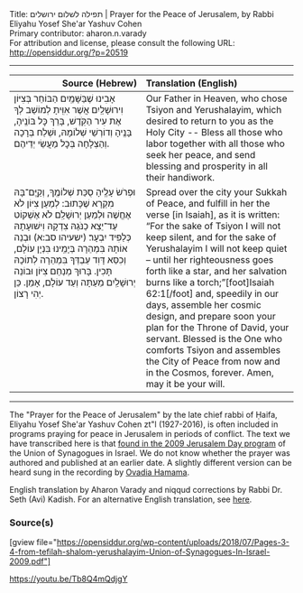 <html>
<head></head>
<body>
Title: תפילה לשלום ירושלים | Prayer for the Peace of Jerusalem, by Rabbi Eliyahu Yosef She'ar Yashuv Cohen<br />
Primary contributor: aharon.n.varady<br />
For attribution and license, please consult the following URL: <a href="http://opensiddur.org/?p=20519">http://opensiddur.org/?p=20519</a>
<p />
<hr />

<table style="margin-left: auto;margin-right: auto;" class="draggable">
<thead><tr><th id="x" style="text-align: right;">Source (Hebrew)</th><th style="text-align: left;">Translation (English)</th></tr></thead>
<tbody>
<tr>
<td style="vertical-align:top;" width="46%">
<div class="liturgy"><span lang="he">
אָבִינוּ שֶׁבַּשָּׁמַֽיִם
הַבּוֹחֵר בְּצִיּוֹן וִירוּשָׁלַֽיִם
אֲשֶׁר אִוִּֽיתָ לְמוֹשַׁב לְךָ אֶת עִיר הַקֹּֽדֶשׁ,
בָּרֵךְ כׇּל בּוֹנֶֽיהָ,
בָּנֶֽיהָ וְדוֹרְשֵׁי שְׁלוֹמָהּ,
וּשְׁלַח בְּרָכָה וְהַצְלָחָה בְּכׇל מַעֲשֵׂי יְדֵיהֶם.
</span></div></td>
 
<td style="vertical-align:top;" width="53%">
<div class="english">
Our Father in Heaven, 
who chose Tsiyon and Yerushalayim, 
which desired to return to you as the Holy City --
Bless all those who labor 
together with all those who seek her peace, 
and send blessing and prosperity in all their handiwork.
</div></td></tr>


<tr><td style="vertical-align:top;" width="46%">
<div class="liturgy"><span lang="he">
וּפְרֹשׂ עָלֶֽיהָ סֻכַּת שְׁלוֹמֶֽךָ,
וְקַֽיֶּם־בָּהּ מִקְרָא שֶׁכָּתוּב:
לְמַעַן צִיּוֹן לֹא אֶחֱשֶׁה 
וּלְמַעַן יְרוּשָׁלִַם לֹא אֶשְׁקוֹט
עַד־יֵצֵא כַנֹּגַהּ צִדְקָהּ 
וִישׁוּעָתָהּ כְּלַפִּיד יִבְעָר׃ <span class="citation">(ישעיהו סב:א)</span>
וּבְנֵה אוֹתָהּ בִּמְהֵרָה בְּיָמֵֽינוּ בִּנְיָן עוֹלָם,
וְכִסֵּא דָּוִד עַבְדְּךָ בִּמְהֵרָה לְתוֹכָהּ תָּכִין.
בָּרוּךְ מְנַחֵם צִיּוֹן 
וּבוֹנֵה יְרוּשָׁלַֽיִם
מֵעַתָּה וְעַד עוֹלָם,
אָמֵן. כֵּן יְהִי רָצוֹן.
</span></div></td>
 
<td style="vertical-align:top;" width="53%"><div class="english">
Spread over the city your Sukkah of Peace, 
and fulfill in her the verse [in Isaiah], as it is written: 
“For the sake of Tsiyon I will not keep silent, 
and for the sake of Yerushalayim I will not keep quiet – 
until her righteousness goes forth like a star, 
and her salvation burns like a torch;”[foot]Isaiah 62:1[/foot]
and, speedily in our days, assemble her cosmic design,  
and prepare soon your plan for the Throne of David, your servant.
Blessed is the One who comforts Tsiyon 
and assembles the City of Peace 
from now and in the Cosmos, forever. 
Amen, may it be your will.
</div></td></tr>
</tbody></table>

<hr />

The "Prayer for the Peace of Jerusalem" by the late chief rabbi of Ḥaifa, Eliyahu Yosef She'ar Yashuv Cohen zt"l (1927-2016), is often included in programs praying for peace in Jerusalem in periods of conflict. The text we have transcribed here is that <a href="http://www.unisyn.org.il/images/שבת-ירושלים/חוברת_תפילות_יום_ירושלים.pdf">found in the 2009 Jerusalem Day program</a> of the Union of Synagogues in Israel. We do not know whether the prayer was authored and published at an earlier date. A slightly different version can be heard sung in the recording by <a href="https://youtu.be/Tb8Q4mQdjgY">Ovadia Hamama</a>.

English translation by Aharon Varady and niqqud corrections by Rabbi Dr. Seth (Avi) Kadish. For an alternative English translation, see <a href="http://izionist.org/eng/prayer-peace-jerusalem/">here</a>.

<h3>Source(s)</h3>

[gview file="https://opensiddur.org/wp-content/uploads/2018/07/Pages-3-4-from-tefilah-shalom-yerushalayim-Union-of-Synagogues-In-Israel-2009.pdf"]

https://youtu.be/Tb8Q4mQdjgY
</body>
</html>